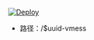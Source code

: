 [![Deploy](https://www.herokucdn.com/deploy/button.png)](https://dashboard.heroku.com/new?template=https://github.com/hfererdw/vcdffd12)  
* 路径：/$uuid-vmess
